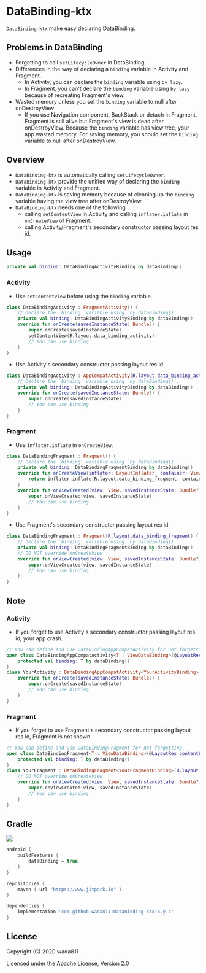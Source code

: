 DataBinding-ktx
=====

`DataBinding-ktx` make easy declaring DataBinding.

## Problems in DataBinding
- Forgetting to call `setLifecycleOwner` in DataBinding.
- Differences in the way of declaring a `binding` variable in Activity and Fragment.
    - In Activity, you can declare the `binding` variable using `by lazy`.
    - In Fragment, you can't declare the `binding` variable using `by lazy` because of recreating Fragment's view.
- Wasted memory unless you set the `binding` variable to null after onDestroyView
    - If you use Navigation component, BackStack or detach in Fragment, Fragment is still alive but Fragment's view is dead after onDestroyView.
      Because the `binding` variable has view tree, your app wasted memory.
      For saving memory, you should set the `binding` variable to null after onDestroyView.

## Overview
- `DataBinding-ktx` is automatically calling `setLifecycleOwner`.
- `DataBinding-ktx` provide the unified way of declaring the `binding` variable in Activity and Fragment.
- `DataBinding-ktx` is saving memory because of cleaning up the `binding` variable having the view tree after onDestroyView.
- `DataBinding-ktx` needs one of the following
    - calling `setContentView` in Activity and calling `inflater.inflate` in `onCreateView` of Fragment.
    - calling Activity/Fragment's secondary constructor passing layout res id.

## Usage 
```kotlin
private val binding: DataBindingActivityBinding by dataBinding()
```
### Activity
- Use `setContentView` before using the `binding` variable.
```kotlin
class DataBindingActivity : FragmentActivity() {
    // Declare the `binding` variable using `by dataBinding()`.
    private val binding: DataBindingActivityBinding by dataBinding()
    override fun onCreate(savedInstanceState: Bundle?) {
        super.onCreate(savedInstanceState)
        setContentView(R.layout.data_binding_activity)
        // You can use binding
    }
}
```
- Use Activity's secondary constructor passing layout res id.
```kotlin
class DataBindingActivity : AppCompatActivity(R.layout.data_binding_activity) {
    // Declare the `binding` variable using `by dataBinding()`.
    private val binding: DataBindingActivityBinding by dataBinding()
    override fun onCreate(savedInstanceState: Bundle?) {
        super.onCreate(savedInstanceState)
        // You can use binding
    }
}
```

### Fragment
- Use `inflater.inflate` in `onCreateView`.
```kotlin
class DataBindingFragment : Fragment() {
    // Declare the `binding` variable using `by dataBinding()`.
    private val binding: DataBindingFragmentBinding by dataBinding()
    override fun onCreateView(inflater: LayoutInflater, container: ViewGroup?, savedInstanceState: Bundle?): View? {
        return inflater.inflate(R.layout.data_binding_fragment, container, false)
    }
    override fun onViewCreated(view: View, savedInstanceState: Bundle?) {
        super.onViewCreated(view, savedInstanceState)
        // You can use binding
    }
}
```
- Use Fragment's secondary constructor passing layout res id.
```kotlin
class DataBindingFragment : Fragment(R.layout.data_binding_fragment) {
    // Declare the `binding` variable using `by dataBinding()`.
    private val binding: DataBindingFragmentBinding by dataBinding()
    // DO NOT override onCreateView
    override fun onViewCreated(view: View, savedInstanceState: Bundle?) {
        super.onViewCreated(view, savedInstanceState)
        // You can use binding
    }
}
```


## Note
### Activity
- If you forget to use Activity's secondary constructor passing layout res id, your app crash.

```kotlin
// You can define and use DataBindingAppCompatActivity for not forgetting.
open class DataBindingAppCompatActivity<T : ViewDataBinding>(@LayoutRes contentLayoutId : Int) : AppCompatActivity(contentLayoutId) {
    protected val binding: T by dataBinding()
} 
class YourActivity : DataBindingAppCompatActivity<YourActivityBinding>(R.layout.your_activity) {
    override fun onCreate(savedInstanceState: Bundle?) {
        super.onCreate(savedInstanceState)
        // You can use binding
    }
}
```

### Fragment
- If you forget to use Fragment's secondary constructor passing layout res id, Fragment is not shown.

```kotlin
// You can define and use DataBindingFragment for not forgetting.
open class DataBindingFragment<T : ViewDataBinding>(@LayoutRes contentLayoutId : Int) : Fragment(contentLayoutId) {
    protected val binding: T by dataBinding()
} 
class YourFragment : DataBindingFragment<YourFragmentBinding>(R.layout.your_fragment) {
    // DO NOT override onCreateView
    override fun onViewCreated(view: View, savedInstanceState: Bundle?) {
        super.onViewCreated(view, savedInstanceState)
        // You can use binding
    }
}
```

## Gradle

[![](https://jitpack.io/v/wada811/DataBinding-ktx.svg)](https://jitpack.io/#wada811/DataBinding-ktx)

```groovy
android {
    buildFeatures {
        dataBinding = true
    }
}

repositories {
    maven { url "https://www.jitpack.io" }
}

dependencies {
    implementation 'com.github.wada811:DataBinding-ktx:x.y.z'
}
```

## License

Copyright (C) 2020 wada811

Licensed under the Apache License, Version 2.0
